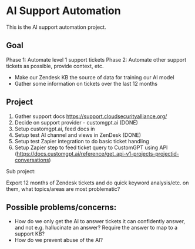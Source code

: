# AI Support Automation

This is the AI support automation project.

## Goal

Phase 1: Automate level 1 support tickets
Phase 2: Automate other support tickets as possible, provide context, etc.

* Make our Zendesk KB the source of data for training our AI model
* Gather some information on tickets over the last 12 months

## Project

1. Gather support docs https://support.cloudsecurityalliance.org/
2. Decide on support provider - customgpt.ai (DONE)
3. Setup customgpt.ai, feed docs in
4. Setup test AI channel and views in ZenDesk (DONE)
5. Setup test Zapier integration to do basic ticket handling
6. Setup Zapier step to feed ticket query to CustomGPT using API (https://docs.customgpt.ai/reference/get_api-v1-projects-projectid-conversations)

Sub project:

Export 12 months of Zendesk tickets and do quick keyword analysis/etc. on them, what topics/areas are most problematic?

## Possible problems/concerns:

* How do we only get the AI to answer tickets it can confidently answer, and not e.g. hallucinate an answer? Require the answer to map to a support KB?
* How do we prevent abuse of the AI?



